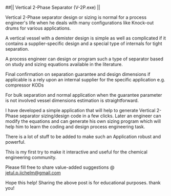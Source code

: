 ##|| Vertical 2-Phase Separator (V-2P.exe) ||

Vertical 2-Phase separator design or sizing is normal for a process engineer's life when he deals with many configurations like Knock-out drums for various applications.

A vertical vessel with a demister design is simple as well as complicated if it contains a supplier-specific design and a special type of internals for tight separation.

A process engineer can design or program such a type of separator based on study and sizing equations available in the literature.

Final confirmation on separation guarantee and design dimensions if applicable is a rely upon an internal supplier for the specific application e.g. compressor KODs

For bulk separation and normal application when the guarantee parameter is not involved vessel dimensions estimation is straightforward.

I have developed a simple application that will help to generate Vertical 2-Phase separator sizing/design code in a few clicks. Later an engineer can modify the equations and can generate his own sizing program which will help him to learn the coding and design process engineering task.

There is a lot of stuff to be added to make such an Application robust and powerful.

This is my first try to make it interactive and useful for the chemical engineering community.

Please fill free to share value-added suggestions @ jetul.p.iichelm@gmail.com


Hope this help!
Sharing the above post is for educational purposes.
thank you!
